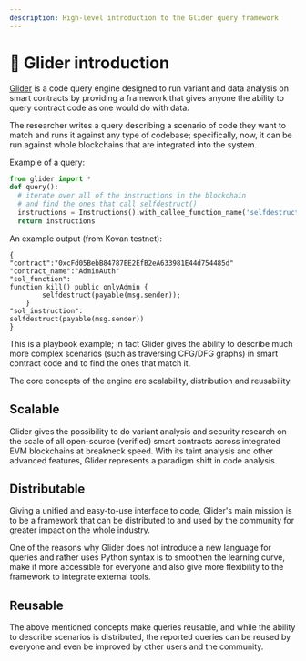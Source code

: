 ```yaml
---
description: High-level introduction to the Glider query framework
---
```


# 🚀 Glider introduction

[Glider](https://glide.r.xyz/) is a code query engine designed to run variant and data analysis on smart contracts by providing a framework that gives anyone the ability to query contract code as one would do with data.

The researcher writes a query describing a scenario of code they want to match and runs it against any type of codebase; specifically, now, it can be run against whole blockchains that are integrated into the system.

Example of a query:

```python
from glider import *
def query():
  # iterate over all of the instructions in the blockchain
  # and find the ones that call selfdestruct()
  instructions = Instructions().with_callee_function_name('selfdestruct').exec(100)
  return instructions
```

An example output (from Kovan testnet):

```solidity
{
"contract":"0xcFd05BebB84787EE2EfB2eA633981E44d754485d"
"contract_name":"AdminAuth"
"sol_function":
function kill() public onlyAdmin {
        selfdestruct(payable(msg.sender));
    }
"sol_instruction":
selfdestruct(payable(msg.sender))
}
```

This is a playbook example; in fact Glider gives the ability to describe much more complex scenarios (such as traversing CFG/DFG graphs) in smart contract code and to find the ones that match it.

The core concepts of the engine are scalability, distribution and reusability.&#x20;

## Scalable

Glider gives the possibility to do variant analysis and security research on the scale of all open-source (verified) smart contracts across integrated EVM blockchains at breakneck speed. With its taint analysis and other advanced features, Glider represents a paradigm shift in code analysis.

## Distributable

Giving a unified and easy-to-use interface to code, Glider's main mission is to be a framework that can be distributed to and used by the community for greater impact on the whole industry.

One of the reasons why Glider does not introduce a new language for queries and rather uses Python syntax is to smoothen the learning curve, make it more accessible for everyone and also give more flexibility to the framework to integrate external tools.

## Reusable

The above mentioned concepts make queries reusable, and while the ability to describe scenarios is distributed, the reported queries can be reused by everyone and even be improved by other users and the community.
